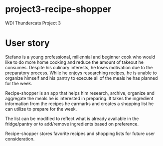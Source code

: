 # project3-recipe-shopper
WDI Thundercats Project 3

# User story

Stefano is a young professional, millennial and beginner cook who would like to do more home cooking and reduce the amount of takeout he consumes.  Despite his culinary interests, he loses motivation due to the preparatory process.  While he enjoys researching recipes, he is unable to organize himself and his pantry to execute all of the meals he has planned for the week.

Recipe-shopper is an app that helps him research, archive, organize and aggregate the meals he is interested in preparing.  It takes the ingredient information from the recipes he earmarks and creates a shopping list he can utilize to prepare for the week.  

The list can be modified to reflect what is already available in the fridge/pantry or to add/remove ingredients based on preference.

Recipe-shopper stores favorite recipes and shopping lists for future user consideration.

